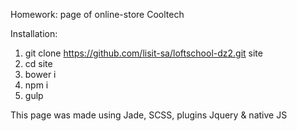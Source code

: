 Homework: page of online-store Cooltech

Installation:
1. git clone https://github.com/lisit-sa/loftschool-dz2.git site
2. cd site
3. bower i
4. npm i
5. gulp

This page was made using Jade, SCSS, plugins Jquery & native JS 
